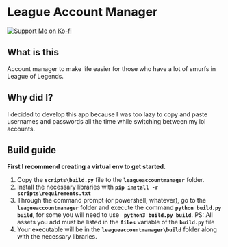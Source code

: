 
# League Account Manager
[![Support Me on Ko-fi](https://i.imgur.com/7Cm07AZ.png)](https://ko-fi.com/siriusbeck)

## What is this
Account manager to make life easier for those who have a lot of smurfs in League of Legends.

## Why did I?
I decided to develop this app because I was too lazy to copy and paste usernames and passwords all the time while switching between my lol accounts.

## Build guide
**First I recommend creating a virtual env to get started.**

1. Copy the **`scripts\build.py`** file to the **`leagueaccountmanager`** folder.
2. Install the necessary libraries with **`pip install -r scripts\requirements.txt`**
3. Through the command prompt (or powershell, whatever), go to the **`leagueaccountmanager`** folder and execute the command **`python build.py build`**, for some you will need to use **` python3 build.py build`**.
PS: All assets you add must be listed in the **`files`** variable of the **`build.py`** file
4. Your executable will be in the **`leagueaccountmanager\build`** folder along with the necessary libraries.